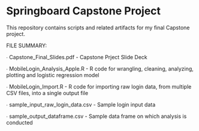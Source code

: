 # Springboard Capstone Project
This repository contains scripts and related artifacts for my final Capstone project.

FILE SUMMARY: 

 ∙ Capstone_Final_Slides.pdf - Capstone Prject Slide Deck

 ∙ MobileLogin_Analysis_Apple.R - R code for wrangling, cleaning, analyzing, plotting and logistic regression model

 ∙ MobileLogin_Import.R - R code for importing raw login data, from multiple CSV files, into a single output file

 ∙ sample_input_raw_login_data.csv - Sample login input data

 ∙ sample_output_dataframe.csv - Sample data frame on which analysis is conducted

